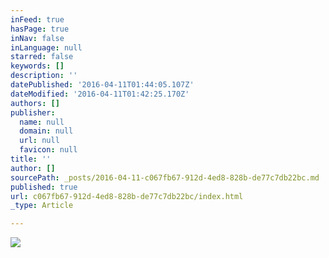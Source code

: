 ```yaml
---
inFeed: true
hasPage: true
inNav: false
inLanguage: null
starred: false
keywords: []
description: ''
datePublished: '2016-04-11T01:44:05.107Z'
dateModified: '2016-04-11T01:42:25.170Z'
authors: []
publisher:
  name: null
  domain: null
  url: null
  favicon: null
title: ''
author: []
sourcePath: _posts/2016-04-11-c067fb67-912d-4ed8-828b-de77c7db22bc.md
published: true
url: c067fb67-912d-4ed8-828b-de77c7db22bc/index.html
_type: Article

---
```

![](https://the-grid-user-content.s3-us-west-2.amazonaws.com/e9ffa658-07d9-4bbe-bc9a-9b2ee5765440.png)